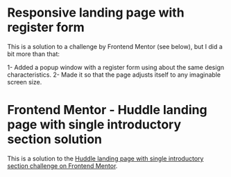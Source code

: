 # Responsive landing page with register form

This is a solution to a challenge by Frontend Mentor (see below), but I did a bit more than that:

1- Added a popup window with a register form using about the same design characteristics.
2- Made it so that the page adjusts itself to any imaginable screen size.


# Frontend Mentor - Huddle landing page with single introductory section solution

This is a solution to the [Huddle landing page with single introductory section challenge on Frontend Mentor](https://www.frontendmentor.io/challenges/huddle-landing-page-with-a-single-introductory-section-B_2Wvxgi0).
